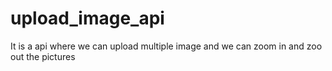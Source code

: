 # upload_image_api
It is a api where we can upload multiple image and we can zoom in and zoo out the pictures 
